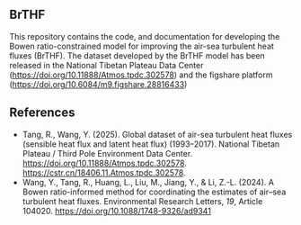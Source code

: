 ## BrTHF
This repository contains the code, and documentation for developing the Bowen ratio-constrained model for improving the air-sea turbulent heat fluxes (BrTHF).
The dataset developed by the BrTHF model has been released in the National Tibetan Plateau Data Center (https://doi.org/10.11888/Atmos.tpdc.302578) and the figshare platform (https://doi.org/10.6084/m9.figshare.28816433) <br>
## References<br>
- Tang, R., Wang, Y. (2025). Global dataset of air-sea turbulent heat fluxes (sensible heat flux and latent heat flux) (1993–2017). National Tibetan Plateau / Third Pole Environment Data Center. https://doi.org/10.11888/Atmos.tpdc.302578. https://cstr.cn/18406.11.Atmos.tpdc.302578.
- Wang, Y., Tang, R., Huang, L., Liu, M., Jiang, Y., & Li, Z.-L. (2024). A Bowen ratio-informed method for coordinating the estimates of air–sea turbulent heat fluxes. Environmental Research Letters, *19*, Article 104020. https://doi.org/10.1088/1748-9326/ad9341
